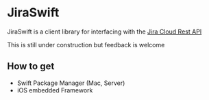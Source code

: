# JiraSwift

JiraSwift is a client library for interfacing with the [Jira Cloud Rest API](https://developer.atlassian.com/cloud/jira/platform/rest/#authentication)

This is still under construction but feedback is welcome

## How to get

* Swift Package Manager (Mac, Server)
* iOS embedded Framework
